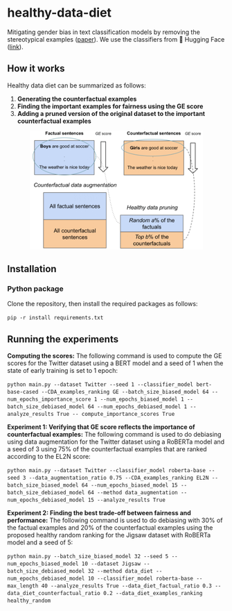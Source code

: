 # healthy-data-diet
Mitigating gender bias in text classification models by removing the stereotypical examples ([paper](https://arxiv.org/pdf/2211.11109.pdf)). We use the classifiers from 🤗 Hugging Face ([link](https://github.com/huggingface/transformers)). 



## How it works
Healthy data diet can be summarized as follows:

1. **Generating the counterfactual examples**
2. **Finding the important examples for fairness using the GE score**
3. **Adding a pruned version of the original dataset to the important counterfactual examples** 

<div style="text-align: center">
<img src="images/Healthy_diet_recipe.png" width="400">
<p style="text-align: center;"> </p>
</div>

## Installation

### Python package
Clone the repository, then install the required packages as follows:

`pip -r install requirements.txt`

## Running the experiments

**Computing the scores:**
The following command is used to
compute the GE scores for the Twitter dataset using a BERT
model and a seed of 1 when the state of early training is set
to 1 epoch:

`python main.py --dataset Twitter --seed 1 --classifier_model bert-base-cased --CDA_examples_ranking GE --batch_size_biased_model 64 --num_epochs_importance_score 1 --num_epochs_biased_model 1 --batch_size_debiased_model 64 --num_epochs_debiased_model 1 --analyze_results True -- compute_importance_scores True`


**Experiment 1: Verifying that GE score reflects the
importance of counterfactual examples:**
The following command is used to do debiasing using data augmentation
for the Twitter dataset using a RoBERTa model and a seed of
3 using 75% of the counterfactual examples that are ranked
according to the EL2N score:

`python main.py --dataset Twitter --classifier_model roberta-base --seed 3 --data_augmentation_ratio 0.75 --CDA_examples_ranking EL2N --batch_size_biased_model 64 --num_epochs_biased_model 15 --batch_size_debiased_model 64 --method data_augmentation --num_epochs_debiased_model 15 --analyze_results True`

**Experiment 2: Finding the best trade-off between fairness and performance:**
The following command is used
to do debiasing with 30% of the factual examples and 20%
of the counterfactual examples using the proposed healthy
random ranking for the Jigsaw dataset with RoBERTa model
and a seed of 5:

`python main.py --batch_size_biased_model 32 --seed 5 --num_epochs_biased_model 10 --dataset Jigsaw --batch_size_debiased_model 32 --method data_diet --num_epochs_debiased_model 10 --classifier_model roberta-base --max_length 40 --analyze_results True --data_diet_factual_ratio 0.3 --data_diet_counterfactual_ratio 0.2 --data_diet_examples_ranking healthy_random`


